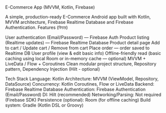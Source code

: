 E-Commerce App (MVVM, Kotlin, Firebase)

A simple, production-ready E-Commerce Android app built with Kotlin, MVVM architecture, Firebase Realtime Database and Firebase Authentication.
Features (ফিচার)

User authentication (Email/Password) — Firebase Auth
Product listing (Realtime updates) — Firebase Realtime Database
Product detail page
Add to cart / Update cart / Remove from cart
Place order — order saved to Realtime DB
User profile (view & edit basic info)
Offline-friendly read (basic caching using local Room or in-memory cache — optional)
MVVM + LiveData / Flow + Coroutines
Clean modular project structure, Repository pattern, Dependency Injection (Hilt - optional)

Tech Stack
Language: Kotlin
Architecture: MVVM (ViewModel, Repository, DataSource)
Concurrency: Kotlin Coroutines, Flow or LiveData
Backend: Firebase Realtime Database
Authentication: Firebase Authentication (Email/Password)
DI: Hilt (recommended)
Networking/Parsing: Not required (Firebase SDK)
Persistence (optional): Room (for offline caching)
Build system: Gradle (Kotlin DSL or Groovy)
